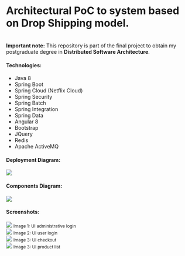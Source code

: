 # Architectural PoC to system based on Drop Shipping model.
<br/>
<strong>Important note:</strong> This repository is part of the final project to obtain my postgraduate degree in <strong>Distributed Software Architecture</strong>.
<br/>
<h4>Technologies:</h4>
<ul>
  <li>Java 8</li>
  <li>Spring Boot</li>  
  <li>Spring Cloud (Netflix Cloud)</li>
  <li>Spring Security</li>  
  <li>Spring Batch</li>
  <li>Spring Integration</li>
  <li>Spring Data</li>
  <li>Angular 8</li>
  <li>Bootstrap</li>  
  <li>JQuery</li>
  <li>Redis</li>
  <li>Apache ActiveMQ</li>
 </ul>
<h4>Deployment Diagram:</h4>
<img src="https://github.com/Waelson/poc-pucminas/blob/master/diagram_deployment.png">
<br/>
<h4>Components Diagram:</h4>
<img src="https://github.com/Waelson/poc-pucminas/blob/master/components_diagram.png">
<br/>
<h4>Screenshots:</h4>
<img src="https://github.com/Waelson/poc-pucminas/blob/master/admin_login.png">
<small>Image 1: UI administrative login</small>
<br/>
<img src="https://github.com/Waelson/poc-pucminas/blob/master/user_login.png">
<small>Image 2: UI user login</small>
<br/>
<img src="https://github.com/Waelson/poc-pucminas/blob/master/checkout.png">
<small>Image 3: UI checkout</small>
<br/>
<img src="https://github.com/Waelson/poc-pucminas/blob/master/product_list.png">
<small>Image 3: UI product list</small>

